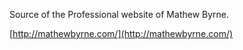 Source of the Professional website of Mathew Byrne.

[http://mathewbyrne.com/](http://mathewbyrne.com/)

